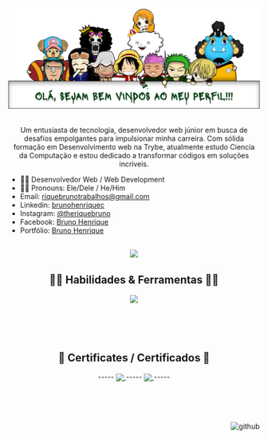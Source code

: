 <div bgcolor='blue' align='center'>
  <img src='public/cab.png'>
</div>
<br>

<p align="center"> Um entusiasta de tecnologia, desenvolvedor web júnior em busca de desafios empolgantes para impulsionar minha carreira. Com sólida formação em Desenvolvimento web na Trybe, atualmente estudo Ciencia da Computação e estou dedicado a transformar códigos em soluções incríveis. </p>

- 👨‍💻 Desenvolvedor Web / Web Development
- 👦🏽 Pronouns: Ele/Dele / He/Him
- Email: riquebrunotrabalhos@gmail.com
- Linkedin: <a href="https://www.linkedin.com/in/brunohenriquec/">brunohenriquec</a>
- Instagram: <a href="https://www.instagram.com/theriquebruno/">@theriquebruno</a>
- Facebook: <a href="https://www.facebook.com/share/19ZgpnjHjh/">Bruno Henrique</a>
- Portfólio: <a href="https://rique-bruno.vercel.app/">Bruno Henrique</a>

##

  <div align="center">
  <img height="180em" src="https://github-readme-stats.vercel.app/api/top-langs/?username=RiqueBruno&layout=compact&theme=merko" />
</div>

##

 <h2 align="center">🏴‍☠️ Habilidades & Ferramentas 🏴‍☠️</h2>
<p align="center">
  <a href="https://skillicons.dev">
    <img src="https://skillicons.dev/icons?i=js,ts,html,css,react,tailwind,figma,redux,docker,git,nodejs,sequelize&theme=dark" />
  </a>
</p>
<br>
<br>
<br>

##

 <h2 align="center">📜 Certificates / Certificados 📜</h2>
  <div style="display: inline_block" align="center">
    -----
    <a href="https://www.credential.net/profile/brunohenriquecardoso922841/wallet">
      <img align="center" height="40" widith="80" src="https://theme.zdassets.com/theme_assets/9633455/ecf228e8c15da1a8bd07f574e675a0ac59330968.png"/>
    </a>
    -----
    <a href="https://www.notion.so/aee907d3ade743648a02fe25af321850?v=bc1836f17f494149bdc81d3d73c0655d">
      <img align="center" height="30" widith="40" src="https://img.shields.io/badge/Udemy-EC5252?style=for-the-badge&logo=Udemy&logoColor=white"/>
    </a>
    -----
  </div>
<br>
<br>
<br>

##

  <div bgcolor='blue' align='right'><img  src='https://pa1.aminoapps.com/7723/2f0bed852ed0ddb3b4bad7c6a4d80d5fe2a842e0r1-540-300_hq.gif' alt='github' height='200'></div>
